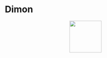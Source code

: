 # Dimon
<div id="header" align="center">
  <img src="https://giphy.com/clips/tlceurope-byOtuP7VPXM67SSReZ" width="100"/>
</div>
